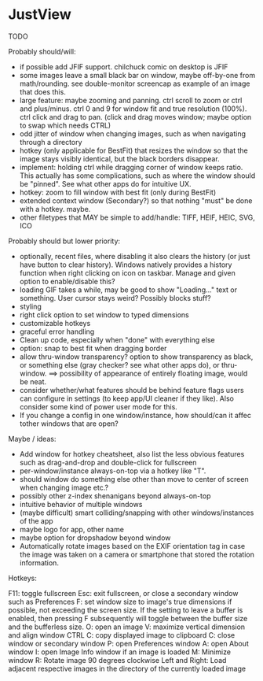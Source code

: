 # JustView

TODO

Probably should/will:
- if possible add JFIF support. chilchuck comic on desktop is JFIF
- some images leave a small black bar on window, maybe off-by-one from math/rounding. see double-monitor screencap as example of an image that does this.
- large feature: maybe zooming and panning. ctrl scroll to zoom or ctrl and plus/minus. ctrl 0 and 9 for window fit and true resolution (100%). ctrl click and drag to pan. (click and drag moves window; maybe option to swap which needs CTRL)
- odd jitter of window when changing images, such as when navigating through a directory
- hotkey (only applicable for BestFit) that resizes the window so that the image stays visibly identical, but the black borders disappear.
- implement: holding ctrl while dragging corner of window keeps ratio. This actually has some complications, such as where the window should be "pinned". See what other apps do for intuitive UX.
- hotkey: zoom to fill window with best fit (only during BestFit)
- extended context window (Secondary?) so that nothing "must" be done with a hotkey. maybe.
- other filetypes that MAY be simple to add/handle: TIFF, HEIF, HEIC, SVG, ICO

Probably should but lower priority:
- optionally, recent files, where disabling it also clears the history (or just have button to clear history). Windows natively provides a history function when right clicking on icon on taskbar. Manage and given option to enable/disable this?
- loading GIF takes a while, may be good to show "Loading..." text or something. User cursor stays weird? Possibly blocks stuff?
- styling
- right click option to set window to typed dimensions
- customizable hotkeys
- graceful error handling
- Clean up code, especially when "done" with everything else
- option: snap to best fit when dragging border
- allow thru-window transparency? option to show transparency as black, or something else (gray checker? see what other apps do), or thru-window. ==> possibility of appearance of entirely floating image, would be neat.
- consider whether/what features should be behind feature flags users can configure in settings (to keep app/UI cleaner if they like). Also consider some kind of power user mode for this.
- If you change a config in one window/instance, how should/can it affec tother windows that are open?


Maybe / ideas:
- Add window for hotkey cheatsheet, also list the less obvious features such as drag-and-drop and double-click for fullscreen
- per-window/instance always-on-top via a hotkey like "T".
- should window do something else other than move to center of screen when changing image etc.?
- possibly other z-index shenanigans beyond always-on-top
- intuitive behavior of multiple windows
- (maybe difficult) smart colliding/snapping with other windows/instances of the app
- maybe logo for app, other name
- maybe option for dropshadow beyond window
- Automatically rotate images based on the EXIF orientation tag in case the image was taken on a camera or smartphone that stored the rotation information.



Hotkeys:

F11: toggle fullscreen
Esc: exit fullscreen, or close a secondary window such as Preferences
F: set window size to image's true dimensions if possible, not exceeding the screen size. If the setting to leave a buffer is enabled, then pressing F subsequently will toggle between the buffer size and the bufferless size.
O: open an image
V: maximize vertical dimension and align window
CTRL C: copy displayed image to clipboard
C: close window or secondary window
P: open Preferences window
A: open About window
I: open Image Info window if an image is loaded
M: Minimize window
R: Rotate image 90 degrees clockwise
Left and Right: Load adjacent respective images in the directory of the currently loaded image